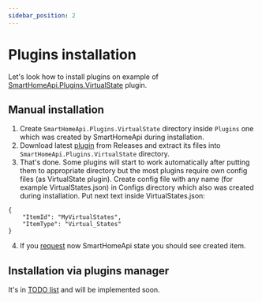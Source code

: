 ```yaml
---
sidebar_position: 2
---
```


# Plugins installation

Let's look how to install plugins on example of [SmartHomeApi.Plugins.VirtualState](https://github.com/hdimon/SmartHomeApi.Plugins.VirtualState) plugin.

## Manual installation

1. Create `SmartHomeApi.Plugins.VirtualState` directory inside `Plugins` one which was created by SmartHomeApi during installation.
2. Download latest [plugin](https://github.com/hdimon/SmartHomeApi.Plugins.VirtualState/releases) from Releases and extract its files into `SmartHomeApi.Plugins.VirtualState` directory.
3. That's done. Some plugins will start to work automatically after putting them to appropriate directory but the most plugins require own config files (as VirtualState plugin). Create config file with any name (for example VirtualStates.json) in Configs directory which also was created during installation. Put next text inside VirtualStates.json:
```
{
    "ItemId": "MyVirtualStates",
	"ItemType": "Virtual_States"
}
```
4. If you [request](/api/http-rest) now SmartHomeApi state you should see created item.

## Installation via plugins manager

It's in [TODO list](/whats-next#plugins-manager) and will be implemented soon.
